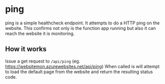 # ping

ping is a simple healthcheck endpoint.
It attempts to do a HTTP ping on the website.
This confirms not only is the function app running but also it can reach the website it is monitoring.

## How it works

Issue a get request to `/api/ping` (eg. https://websitemon.azurewebsites.net/api/ping)
When called is will attempt to load the default page from the website and return the resulting status code.
